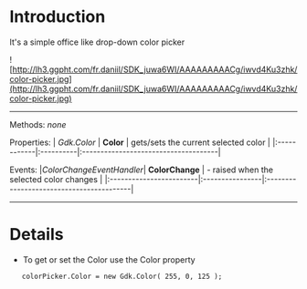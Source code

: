 # Introduction #

It's a simple office like drop-down color picker

![http://lh3.ggpht.com/fr.daniil/SDK_juwa6WI/AAAAAAAAACg/iwvd4Ku3zhk/color-picker.jpg](http://lh3.ggpht.com/fr.daniil/SDK_juwa6WI/AAAAAAAAACg/iwvd4Ku3zhk/color-picker.jpg)




---


Methods:
_none_

Properties:
| _Gdk.Color_ | **Color** | gets/sets the current selected color |
|:------------|:----------|:-------------------------------------|

Events:
|_ColorChangeEventHandler_| **ColorChange** | - raised when the selected color changes |
|:------------------------|:----------------|:-----------------------------------------|


---




# Details #

  * To get or set the Color use the Color property
```
   colorPicker.Color = new Gdk.Color( 255, 0, 125 );
```